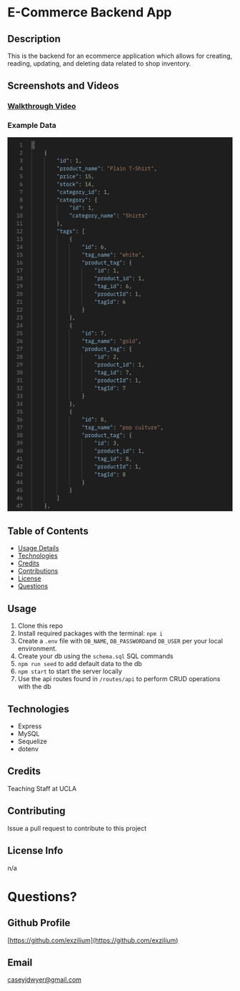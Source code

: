 # E-Commerce Backend App

## Description
This is the backend for an ecommerce application which allows for creating, reading, updating, and deleting data related to shop inventory.

## Screenshots and Videos

### [Walkthrough Video](https://drive.google.com/file/d/1fuq1kk6HAc3aCBZgN-9VDkS43Nh00UDG/view)

### Example Data
![Ecommerce data](/assets/images/ecommerce_README.png)




## Table of Contents
* [Usage Details](#usage)
* [Technologies](#technologies)
* [Credits](#credits)
* [Contributions](#contributions)
* [License](#license)
* [Questions](#questions)


## Usage
1. Clone this repo
2. Install required packages with the terminal: `npm i`
3. Create a `.env` file with `DB_NAME`, `DB_PASSWORD`and `DB_USER` per your local environment.
4. Create your db using the `schema.sql` SQL commands
5. `npm run seed` to add default data to the db
6. `npm start` to start the server locally
7. Use the api routes found in `/routes/api` to perform CRUD operations with the db


## Technologies
* Express
* MySQL
* Sequelize
* dotenv

## Credits
Teaching Staff at UCLA

## Contributing
Issue a pull request to contribute to this project

## License Info
n/a

# Questions?

## Github Profile
[https://github.com/exzilium](https://github.com/exzilium)

## Email
[caseyjdwyer@gmail.com](mailto:caseyjdwyer@gmail.com)
